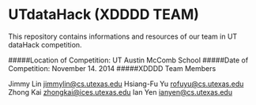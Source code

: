 UTdataHack (XDDDD TEAM)
======================

This repository contains informations and resources of our team in UT dataHack competition. 

#####Location of Competition: UT Austin McComb School
#####Date of Competition: November 14. 2014 
#####XDDDD Team Members

  Jimmy Lin <jimmylin@cs.utexas.edu>
  Hsiang-Fu Yu <rofuyu@cs.utexas.edu>
  Zhong Kai <zhongkai@ices.utexas.edu>
  Ian Yen <ianyen@cs.utexas.edu> 

